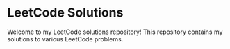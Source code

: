# LeetCode Solutions
Welcome to my LeetCode solutions repository! This repository contains my solutions to various LeetCode problems. 

